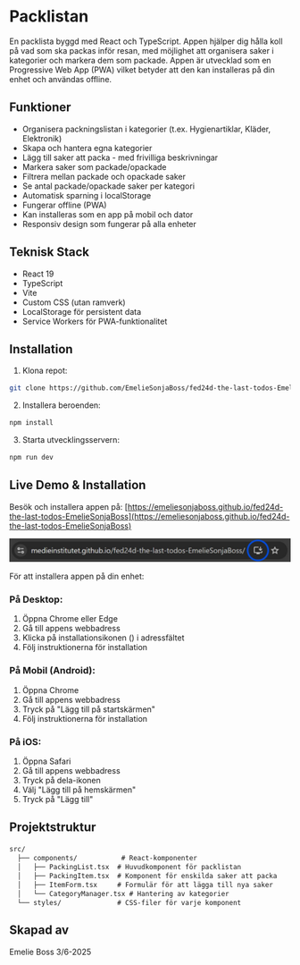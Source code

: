 # Packlistan

En packlista byggd med React och TypeScript. Appen hjälper dig hålla koll på vad som ska packas inför resan, med möjlighet att organisera saker i kategorier och markera dem som packade. Appen är utvecklad som en Progressive Web App (PWA) vilket betyder att den kan installeras på din enhet och användas offline.

## Funktioner

- Organisera packningslistan i kategorier (t.ex. Hygienartiklar, Kläder, Elektronik)
- Skapa och hantera egna kategorier
- Lägg till saker att packa - med frivilliga beskrivningar
- Markera saker som packade/opackade
- Filtrera mellan packade och opackade saker
- Se antal packade/opackade saker per kategori
- Automatisk sparning i localStorage
- Fungerar offline (PWA)
- Kan installeras som en app på mobil och dator
- Responsiv design som fungerar på alla enheter

## Teknisk Stack

- React 19
- TypeScript
- Vite
- Custom CSS (utan ramverk)
- LocalStorage för persistent data
- Service Workers för PWA-funktionalitet

## Installation

1. Klona repot:
```bash
git clone https://github.com/EmelieSonjaBoss/fed24d-the-last-todos-EmelieSonjaBoss.git
```

2. Installera beroenden:
```bash
npm install
```

3. Starta utvecklingsservern:
```bash
npm run dev
```

## Live Demo & Installation

Besök och installera appen på: [https://emeliesonjaboss.github.io/fed24d-the-last-todos-EmelieSonjaBoss](https://emeliesonjaboss.github.io/fed24d-the-last-todos-EmelieSonjaBoss)

![Download help](src/assets/images/download.jpg)

För att installera appen på din enhet:

### På Desktop:
1. Öppna Chrome eller Edge
2. Gå till appens webbadress
3. Klicka på installationsikonen () i adressfältet
4. Följ instruktionerna för installation

### På Mobil (Android):
1. Öppna Chrome
2. Gå till appens webbadress
3. Tryck på "Lägg till på startskärmen"
4. Följ instruktionerna för installation

### På iOS:
1. Öppna Safari
2. Gå till appens webbadress
3. Tryck på dela-ikonen
4. Välj "Lägg till på hemskärmen"
5. Tryck på "Lägg till"

## Projektstruktur

```
src/
  ├── components/           # React-komponenter
  │   ├── PackingList.tsx  # Huvudkomponent för packlistan
  │   ├── PackingItem.tsx  # Komponent för enskilda saker att packa
  │   ├── ItemForm.tsx     # Formulär för att lägga till nya saker
  │   └── CategoryManager.tsx # Hantering av kategorier
  └── styles/              # CSS-filer för varje komponent
```


## Skapad av

Emelie Boss 3/6-2025
